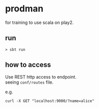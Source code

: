 # prodman

for training to use scala on play2.  

## run  

```
> sbt run
```

## how to access  

Use REST http access to endpoint.   
seeing `conf/routes` file.

e.g.  
```
curl -X GET "localhost:9000/?name=alice"
```
